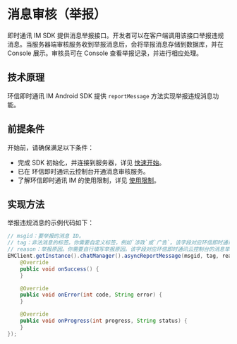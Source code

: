 # 消息审核（举报）

<Toc />

即时通讯 IM SDK 提供消息举报接口。开发者可以在客户端调用该接口举报违规消息。当服务器端审核服务收到举报消息后，会将举报消息存储到数据库，并在 Console 展示。审核员可在 Console 查看举报记录，并进行相应处理。

## 技术原理

环信即时通讯 IM Android SDK 提供 `reportMessage` 方法实现举报违规消息功能。

## 前提条件

开始前，请确保满足以下条件：

- 完成 SDK 初始化，并连接到服务器，详见 [快速开始](quickstart.html)。
- 已在 环信即时通讯云控制台开通消息审核服务。
- 了解环信即时通讯 IM 的使用限制，详见 [使用限制](/document/v2/privatization/uc_limitation.html)。

## 实现方法

举报违规消息的示例代码如下：

```java
// msgid：要举报的消息 ID。
// tag：非法消息的标签。你需要自定义标签，例如`涉政`或`广告`。该字段对应环信即时通讯云控制台的消息举报记录页面的`词条标记`字段。
// reason：举报原因。你需要自行填写举报原因。该字段对应环信即时通讯云控制台的消息举报记录页面的`举报原因`字段。
EMClient.getInstance().chatManager().asyncReportMessage(msgid, tag, reason, new EMCallBack() {
    @Override
    public void onSuccess() {
    }

    @Override
    public void onError(int code, String error) {
    }

    @Override
    public void onProgress(int progress, String status) {
    }
});
```